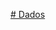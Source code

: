 [# Dados](https://cdn3.gnarususercontent.com.br/3675-data-science-analise-exploratoria/Projeto/Base_Atividades/serenatto_2sem_2023.csv)
